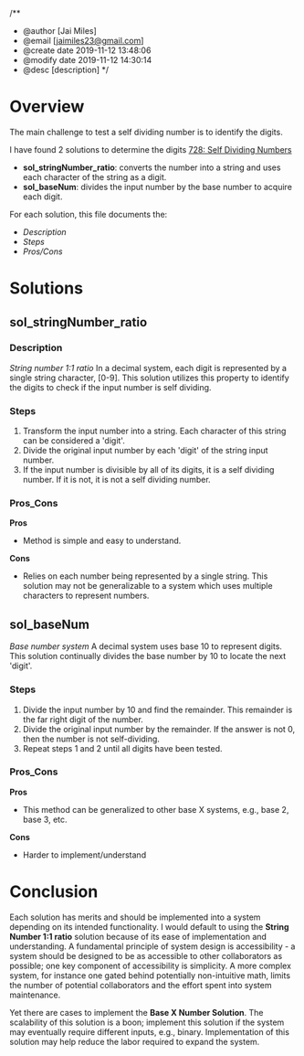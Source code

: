 /**
 * @author [Jai Miles]
 * @email [jaimiles23@gmail.com]
 * @create date 2019-11-12 13:48:06
 * @modify date 2019-11-12 14:30:14
 * @desc [description]
 */

# Overview
The main challenge to test a self dividing number is to identify the digits.

I have found 2 solutions to determine the digits [728: Self Dividing Numbers](https://leetcode.com/problems/self-dividing-numbers/submissions/)

* **sol_stringNumber_ratio**: converts the number into a string and uses each character of the string as a digit.
* **sol_baseNum**: divides the input number by the base number to acquire each digit.

For each solution, this file documents the:
* _Description_
* _Steps_
* _Pros/Cons_

# Solutions

## sol_stringNumber_ratio
### Description
_String number 1:1 ratio_
In a decimal system, each digit is represented by a single string character, [0-9]. This solution utilizes this property to identify the digits to check if the input number is self dividing.

### Steps
1. Transform the input number into a string. Each character of this string can be considered a 'digit'.
2. Divide the original input number by each 'digit' of the string input number.
3. If the input number is divisible by all of its digits, it is a self dividing number. If it is not, it is not a self dividing number.

### Pros_Cons
**Pros**
- Method is simple and easy to understand.

**Cons**
- Relies on each number being represented by a single string. This solution may not be generalizable to a system which uses multiple characters to represent numbers.

## sol_baseNum
_Base number system_
A decimal system uses base 10 to represent digits. This solution continually divides the base number by 10 to locate the next 'digit'.

### Steps
1. Divide the input number by 10 and find the remainder. This remainder is the far right digit of the number.
2. Divide the original input number by the remainder. If the answer is not 0, then the number is not self-dividing.
3. Repeat steps 1 and 2 until all digits have been tested.

### Pros_Cons
**Pros**
- This method can be generalized to other base X systems, e.g., base 2, base 3, etc.

**Cons**
- Harder to implement/understand


# Conclusion
Each solution has merits and should be implemented into a system depending on its intended functionality. I would default to using the **String Number 1:1 ratio** solution because of its ease of implementation and understanding. A fundamental principle of system design is accessibility - a system should be designed to be as  accessible to other collaborators as possible; one key component of accessibility is simplicity. A more complex system, for instance one gated behind potentially non-intuitive math, limits the number of potential collaborators and the effort spent into system maintenance. 

Yet there are cases to implement the **Base X Number Solution**. The scalability of this solution is a boon; implement this solution if the system may eventually require different inputs, e.g., binary. Implementation of this solution may help reduce the labor required to expand the system.